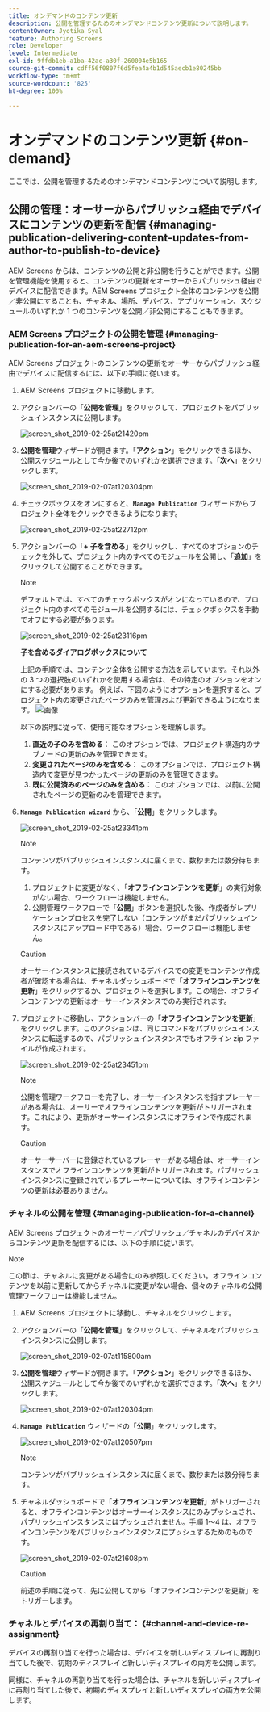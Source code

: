 ```yaml
---
title: オンデマンドのコンテンツ更新
description: 公開を管理するためのオンデマンドコンテンツ更新について説明します。
contentOwner: Jyotika Syal
feature: Authoring Screens
role: Developer
level: Intermediate
exl-id: 9ffdb1eb-a1ba-42ac-a30f-260004e5b165
source-git-commit: cdff56f0807f6d5fea4a4b1d545aecb1e80245bb
workflow-type: tm+mt
source-wordcount: '825'
ht-degree: 100%

---
```


# オンデマンドのコンテンツ更新 {#on-demand}

ここでは、公開を管理するためのオンデマンドコンテンツについて説明します。

## 公開の管理：オーサーからパブリッシュ経由でデバイスにコンテンツの更新を配信 {#managing-publication-delivering-content-updates-from-author-to-publish-to-device}

AEM Screens からは、コンテンツの公開と非公開を行うことができます。公開を管理機能を使用すると、コンテンツの更新をオーサーからパブリッシュ経由でデバイスに配信できます。AEM Screens プロジェクト全体のコンテンツを公開／非公開にすることも、チャネル、場所、デバイス、アプリケーション、スケジュールのいずれか 1 つのコンテンツを公開／非公開にすることもできます。

### AEM Screens プロジェクトの公開を管理 {#managing-publication-for-an-aem-screens-project}

AEM Screens プロジェクトのコンテンツの更新をオーサーからパブリッシュ経由でデバイスに配信するには、以下の手順に従います。

1. AEM Screens プロジェクトに移動します。
1. アクションバーの「**公開を管理**」をクリックして、プロジェクトをパブリッシュインスタンスに公開します。

   ![screen_shot_2019-02-25at21420pm](assets/screen_shot_2019-02-25at21420pm.png)

1. **公開を管理**&#x200B;ウィザードが開きます。「**アクション**」をクリックできるほか、公開スケジュールとして今か後でのいずれかを選択できます。「**次へ**」をクリックします。

   ![screen_shot_2019-02-07at120304pm](assets/screen_shot_2019-02-07at120304pm.png)

1. チェックボックスをオンにすると、**`Manage Publication`** ウィザードからプロジェクト全体をクリックできるようになります。

   ![screen_shot_2019-02-25at22712pm](assets/screen_shot_2019-02-25at22712pm.png)

1. アクションバーの「**+ 子を含める**」をクリックし、すべてのオプションのチェックを外して、プロジェクト内のすべてのモジュールを公開し、「**追加**」をクリックして公開することができます。

   >[!NOTE]
   >
   >デフォルトでは、すべてのチェックボックスがオンになっているので、プロジェクト内のすべてのモジュールを公開するには、チェックボックスを手動でオフにする必要があります。

   ![screen_shot_2019-02-25at23116pm](assets/screen_shot_2019-02-25at23116pm.png)

   **子を含めるダイアログボックスについて**

   上記の手順では、コンテンツ全体を公開する方法を示しています。それ以外の 3 つの選択肢のいずれかを使用する場合は、その特定のオプションをオンにする必要があります。
例えば、下図のようにオプションを選択すると、プロジェクト内の変更されたページのみを管理および更新できるようになります。
   ![画像](assets/author-publish-manage.png)

   以下の説明に従って、使用可能なオプションを理解します。

   1. **直近の子のみを含める**：
このオプションでは、プロジェクト構造内のサブノードの更新のみを管理できます。
   1. **変更されたページのみを含める**：
このオプションでは、プロジェクト構造内で変更が見つかったページの更新のみを管理できます。
   1. **既に公開済みのページのみを含める**：
このオプションでは、以前に公開されたページの更新のみを管理できます。


1. **`Manage Publication wizard`** から、「**公開**」をクリックします。

   ![screen_shot_2019-02-25at23341pm](assets/screen_shot_2019-02-25at23341pm.png)

   >[!NOTE]
   >
   >コンテンツがパブリッシュインスタンスに届くまで、数秒または数分待ちます。
   >
   >
   >    1. プロジェクトに変更がなく、「**オフラインコンテンツを更新**」の実行対象がない場合、ワークフローは機能しません。
   >    1. 公開管理ワークフローで「**公開**」ボタンを選択した後、作成者がレプリケーションプロセスを完了しない（コンテンツがまだパブリッシュインスタンスにアップロード中である）場合、ワークフローは機能しません。

   >[!CAUTION]
   >オーサーインスタンスに接続されているデバイスでの変更をコンテンツ作成者が確認する場合は、チャネルダッシュボードで「**オフラインコンテンツを更新**」をクリックするか、プロジェクトを選択します。この場合、オフラインコンテンツの更新はオーサーインスタンスでのみ実行されます。

1. プロジェクトに移動し、アクションバーの「**オフラインコンテンツを更新**」をクリックします。このアクションは、同じコマンドをパブリッシュインスタンスに転送するので、パブリッシュインスタンスでもオフライン zip ファイルが作成されます。

   ![screen_shot_2019-02-25at23451pm](assets/screen_shot_2019-02-25at23451pm.png)


   >[!NOTE]
   >
   >公開を管理ワークフローを完了し、オーサーインスタンスを指すプレーヤーがある場合は、オーサーでオフラインコンテンツを更新がトリガーされます。これにより、更新がオーサーインスタンスにオフラインで作成されます。

   >[!CAUTION]
   >
   >オーサーサーバーに登録されているプレーヤーがある場合は、オーサーインスタンスでオフラインコンテンツを更新がトリガーされます。パブリッシュインスタンスに登録されているプレーヤーについては、オフラインコンテンツの更新は必要ありません。

### チャネルの公開を管理 {#managing-publication-for-a-channel}

AEM Screens プロジェクトのオーサー／パブリッシュ／チャネルのデバイスからコンテンツ更新を配信するには、以下の手順に従います。

>[!NOTE]
>
>この節は、チャネルに変更がある場合にのみ参照してください。オフラインコンテンツを以前に更新してからチャネルに変更がない場合、個々のチャネルの公開管理ワークフローは機能しません。

1. AEM Screens プロジェクトに移動し、チャネルをクリックします。
1. アクションバーの「**公開を管理**」をクリックして、チャネルをパブリッシュインスタンスに公開します。

   ![screen_shot_2019-02-07at115800am](assets/screen_shot_2019-02-07at115800am.png)

1. **公開を管理**&#x200B;ウィザードが開きます。「**アクション**」をクリックできるほか、公開スケジュールとして今か後でのいずれかを選択できます。「**次へ**」をクリックします。

   ![screen_shot_2019-02-07at120304pm](assets/screen_shot_2019-02-07at120304pm.png)

1. **`Manage Publication`** ウィザードの「**公開**」をクリックします。

   ![screen_shot_2019-02-07at120507pm](assets/screen_shot_2019-02-07at120507pm.png)

   >[!NOTE]
   >
   >コンテンツがパブリッシュインスタンスに届くまで、数秒または数分待ちます。

1. チャネルダッシュボードで「**オフラインコンテンツを更新**」がトリガーされると、オフラインコンテンツはオーサーインスタンスにのみプッシュされ、パブリッシュインスタンスにはプッシュされません。手順 1～4 は、オフラインコンテンツをパブリッシュインスタンスにプッシュするためのものです。

   ![screen_shot_2019-02-07at21608pm](assets/screen_shot_2019-02-07at21608pm.png)

   >[!CAUTION]
   >
   >前述の手順に従って、先に公開してから「オフラインコンテンツを更新」をトリガーします。

### チャネルとデバイスの再割り当て： {#channel-and-device-re-assignment}

デバイスの再割り当てを行った場合は、デバイスを新しいディスプレイに再割り当てした後で、初期のディスプレイと新しいディスプレイの両方を公開します。

同様に、チャネルの再割り当てを行った場合は、チャネルを新しいディスプレイに再割り当てした後で、初期のディスプレイと新しいディスプレイの両方を公開します。
